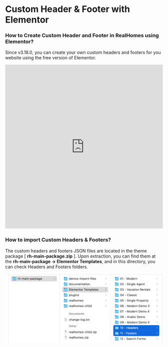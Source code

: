 # Custom Header & Footer with Elementor

### **How to Create Custom Header and Footer in RealHomes using Elementor?**

Since v3.18.0, you can create your own custom headers and footers for you website using the free version of Elementor.

<iframe width="100%" height="525" src="https://www.youtube.com/embed/kYXU9I69SNY" title="YouTube video player" frameborder="0" allow="accelerometer; autoplay; clipboard-write; encrypted-media; gyroscope; picture-in-picture" allowfullscreen></iframe>

### **How to import Custom Headers & Footers?**

The custom headers and footers JSON files are located in the theme package [ **rh-main-package.zip** ]. Upon extraction, you can find them at the **rh-main-package → Elementor Templates**, and in this directory, you can check Headers and Footers folders.

![Custom Headers and Footers JSON](images/elementor/custom-headers-footers.png)